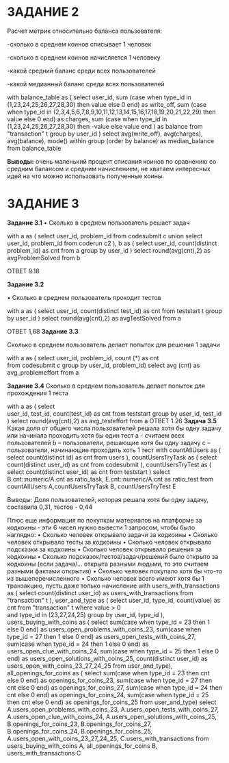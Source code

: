 # ЗАДАНИЕ 2
Расчет метрик относительно баланса пользователя:

-сколько в среднем коинов списывает 1 человек

-сколько в среднем коинов начисляется 1 человеку

-какой средний баланс среди всех пользователей

-какой медианный баланс среди всех пользователей

with balance_table as  (
    select 
       user_id,
       sum
       (case when type_id in (1,23,24,25,26,27,28,30) then value else 0 end) as write_off,
       sum
       (case when type_id in (2,3,4,5,6,7,8,9,10,11,12,13,14,15,16,17,18,19,20,21,22,29) then value else 0 end) as charges,
       sum
       (case when type_id in (1,23,24,25,26,27,28,30) then -value else value end ) as balance
     from "transaction" t
     group by user_id
     )
select avg(write_off), avg(charges), avg(balance), mode() within group (order by balance) as median_balance
from balance_table

**Выводы:** очень маленький процент спиcания коинов по сравнению со средним балансом и средним начислением, не хватаем интересных идей на что можно использовать полученные коины.

# ЗАДАНИЕ 3
**Задание 3.1**
•	Сколько в среднем пользователь решает задач

with a as (
      select 
         user_id,
         problem_id 
         from codesubmit c 
      union 
      select 
          user_id,
          problem_id 
          from coderun c2 ),
b as (
select
user_id,
count(distinct problem_id) as cnt
from a
group by user_id
)
select 
round(avg(cnt),2) as avgProblemSolved
from b

ОТВЕТ 9.18

**Задание 3.2**

•	Сколько в среднем пользователь проходит тестов

  with a as (
	select 
		user_id, 
		count(distinct test_id) as cnt
	from teststart t 
	group by user_id
    )
    select 
        round(avg(cnt),2) as avgTestSolved
    from a

ОТВЕТ 1,68
**Задание 3.3**

Сколько в среднем пользователь делает попыток для решения 1 задачи

with a as (
         select
              user_id,
              problem_id,
              count (*)  as cnt  
              from codesubmit c
              group by user_id, problem_id)
select 
avg (cnt) as avg_problemeffort
from a 

**Задание 3.4**
Сколько в среднем пользователь делает попыток для прохождения 1 теста

with a as (
        select 	
            user_id,
            test_id,
            count(test_id) as cnt
        from 
            teststart
        group by 
            user_id, test_id
    )
    select 
        round(avg(cnt),2) as avg_testeffort
    from 
        a
ОТВЕТ 1.26
**Задача 3.5**
Какая доля от общего числа пользователей решала хотя бы одну задачу или начинала проходить хотя бы один тест
a  -  считаем всех пользователей 
b – пользователи, решающие хотя бы одну задачу
с – пользователи, начинающие проходить хоть 1 тест
        with countAllUsers as (
	select
		count(distinct id) as cnt
	from users
),
countUsersTryTask as (
	select
		count(distinct user_id) as cnt
	from codesubmit
),
countUsersTryTest as (
	select
		count(distinct user_id) as cnt
	from teststart
)
select
	B.cnt::numeric/A.cnt as ratio_task,
	E.cnt::numeric/A.cnt as ratio_test
from countAllUsers A,countUsersTryTask  B, countUsersTryTest E


Выводы:  Доля пользователей, которая решала хотя бы одну задачу, составила 0,31, тестов - 0,44

Плюс еще информация по покупкам материалов на платформе за кодкоины - эти 6 чисел нужно вывести 1 запросом, чтобы было наглядно:
•	Сколько человек открывало задачи за кодкоины
•	Сколько человек открывало тесты за кодкоины
•	Сколько человек открывало подсказки за кодкоины
•	Сколько человек открывало решения за кодкоины
•	Сколько подсказок/тестов/задач/решений было открыто за кодкоины (если задача/... открыта разными людьми, то это считаем разными фактами открытия)
•	Сколько человек покупало хотя бы что-то из вышеперечисленного
•	Сколько человек всего имеют хотя бы 1 транзакцию, пусть даже только начисление
with users_with_transactions as (
        select 
            count(distinct user_id) as users_with_transactions
        from "transaction" t ),
    user_and_type as (
        select 
            user_id, 
            type_id,
            count(value) as cnt
        from 
            "transaction" t 
        where 
            value > 0   
            and type_id in (23,27,24,25)
        group by 
            user_id, 
            type_id
    ),
    users_buying_with_coins as (
        select 
            sum(case when type_id = 23
                    then  1 
                    else 0 end) 
                as users_open_problems_with_coins_23,
            sum(case when type_id = 27
                    then 1 
                    else 0 end)
                as users_open_tests_with_coins_27,
            sum(case when type_id = 24
                    then 1 
                    else 0 end) 
                as users_open_clue_with_coins_24,
            sum(case when type_id = 25
                    then 1 
                    else 0 end) 
                as users_open_solutions_with_coins_25,
            count(distinct user_id) as users_open_with_coins_23_27_24_25
        from 
            user_and_type),
    all_openings_for_coins as (
        select 
            sum(case when type_id = 23
                    then cnt
                    else 0 end) as openings_for_coins_23,
            sum(case when type_id = 27
                    then cnt
                    else 0 end) as openings_for_coins_27,
            sum(case when type_id = 24
                    then cnt
                    else 0 end) as openings_for_coins_24,
            sum(case when type_id = 25
                    then cnt
                    else 0 end) as openings_for_coins_25
        from 
            user_and_type)
    select 
        A.users_open_problems_with_coins_23,
        A.users_open_tests_with_coins_27,
        A.users_open_clue_with_coins_24,
        A.users_open_solutions_with_coins_25,
        B.openings_for_coins_23,
        B.openings_for_coins_27,
        B.openings_for_coins_24,
        B.openings_for_coins_25,
        A.users_open_with_coins_23_27_24_25,
        C.users_with_transactions
    from 
        users_buying_with_coins A, 
        all_openings_for_coins B, 
        users_with_transactions C




